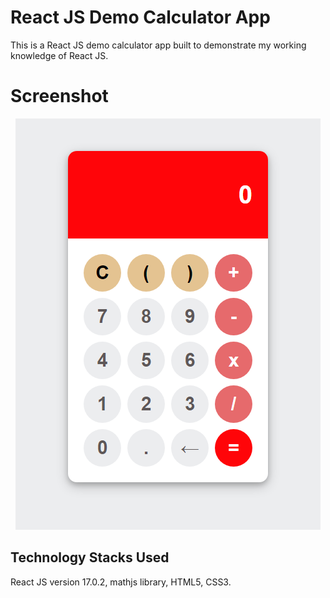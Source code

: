 # React JS Demo Calculator App

This is a React JS demo calculator app built to demonstrate my working knowledge of React JS.

# Screenshot

<p align="center">
  <img src="src/screenshots/calc_screenshot.png">
</p>

## Technology Stacks Used

React JS version 17.0.2, mathjs library, HTML5, CSS3.


